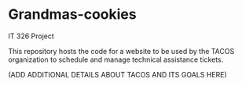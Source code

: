 # Grandmas-cookies
IT 326 Project

This repository hosts the code for a website to be used by the TACOS organization to schedule and manage technical assistance tickets.

(ADD ADDITIONAL DETAILS ABOUT TACOS AND ITS GOALS HERE)
